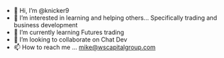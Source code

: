 - 👋 Hi, I’m @knicker9
- 👀 I’m interested in learning and helping others... Specifically trading and business development
- 🌱 I’m currently learning Futures trading 
- 💞️ I’m looking to collaborate on Chat Dev 
- 📫 How to reach me ... mike@wscapitalgroup.com

<!---
knicker9/knicker9 is a ✨ special ✨ repository because its `README.md` (this file) appears on your GitHub profile.
You can click the Preview link to take a look at your changes.
--->
